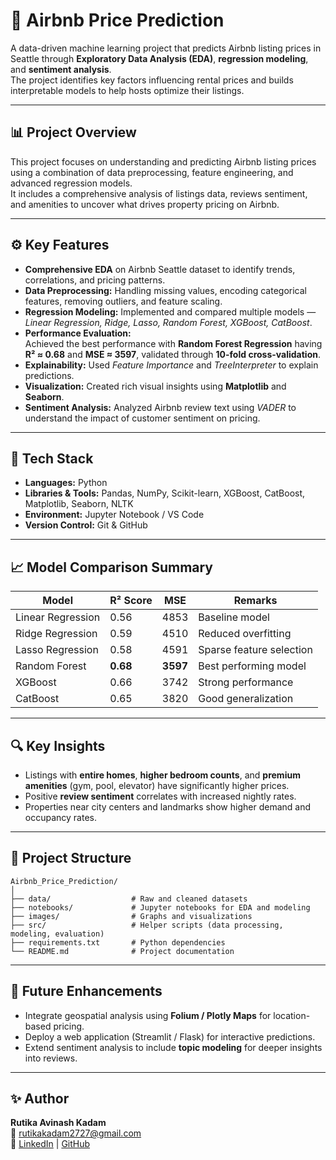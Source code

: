 # 🏡 Airbnb Price Prediction

A data-driven machine learning project that predicts Airbnb listing prices in Seattle through **Exploratory Data Analysis (EDA)**, **regression modeling**, and **sentiment analysis**.  
The project identifies key factors influencing rental prices and builds interpretable models to help hosts optimize their listings.

---

## 📊 Project Overview
This project focuses on understanding and predicting Airbnb listing prices using a combination of data preprocessing, feature engineering, and advanced regression models.  
It includes a comprehensive analysis of listings data, reviews sentiment, and amenities to uncover what drives property pricing on Airbnb.

---

## ⚙️ Key Features
- **Comprehensive EDA** on Airbnb Seattle dataset to identify trends, correlations, and pricing patterns.  
- **Data Preprocessing:** Handling missing values, encoding categorical features, removing outliers, and feature scaling.  
- **Regression Modeling:** Implemented and compared multiple models —  
  *Linear Regression, Ridge, Lasso, Random Forest, XGBoost, CatBoost*.  
- **Performance Evaluation:**  
  Achieved the best performance with **Random Forest Regression** having  
  **R² ≈ 0.68** and **MSE ≈ 3597**, validated through **10-fold cross-validation**.  
- **Explainability:** Used *Feature Importance* and *TreeInterpreter* to explain predictions.  
- **Visualization:** Created rich visual insights using **Matplotlib** and **Seaborn**.  
- **Sentiment Analysis:** Analyzed Airbnb review text using *VADER* to understand the impact of customer sentiment on pricing.

---

## 🧠 Tech Stack
- **Languages:** Python  
- **Libraries & Tools:** Pandas, NumPy, Scikit-learn, XGBoost, CatBoost, Matplotlib, Seaborn, NLTK  
- **Environment:** Jupyter Notebook / VS Code  
- **Version Control:** Git & GitHub  

---

## 📈 Model Comparison Summary
| Model | R² Score | MSE | Remarks |
|-------|-----------|------|---------|
| Linear Regression | 0.56 | 4853 | Baseline model |
| Ridge Regression | 0.59 | 4510 | Reduced overfitting |
| Lasso Regression | 0.58 | 4591 | Sparse feature selection |
| Random Forest | **0.68** | **3597** | Best performing model |
| XGBoost | 0.66 | 3742 | Strong performance |
| CatBoost | 0.65 | 3820 | Good generalization |

---

## 🔍 Key Insights
- Listings with **entire homes**, **higher bedroom counts**, and **premium amenities** (gym, pool, elevator) have significantly higher prices.  
- Positive **review sentiment** correlates with increased nightly rates.  
- Properties near city centers and landmarks show higher demand and occupancy rates.  

---

## 📂 Project Structure
```
Airbnb_Price_Prediction/
│
├── data/                  # Raw and cleaned datasets
├── notebooks/             # Jupyter notebooks for EDA and modeling
├── images/                # Graphs and visualizations
├── src/                   # Helper scripts (data processing, modeling, evaluation)
├── requirements.txt       # Python dependencies
└── README.md              # Project documentation
```

---

## 🚀 Future Enhancements
- Integrate geospatial analysis using **Folium / Plotly Maps** for location-based pricing.  
- Deploy a web application (Streamlit / Flask) for interactive predictions.  
- Extend sentiment analysis to include **topic modeling** for deeper insights into reviews.  

---

## ✨ Author
**Rutika Avinash Kadam**  
📧 [rutikakadam2727@gmail.com](mailto:rutikakadam2727@gmail.com)  
🔗 [LinkedIn](https://linkedin.com/in/rutika-kadam) | [GitHub](https://github.com/RutikaKadam10)
